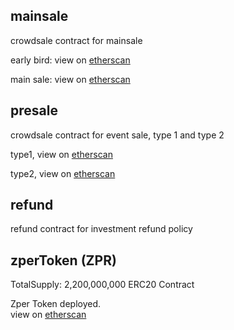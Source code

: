 ## mainsale
crowdsale contract for mainsale

early bird: view on [etherscan](https://etherscan.io/address/0xd8c5ef40736a456c4429c3e84e16b6c403501917)

main sale: view on [etherscan](https://etherscan.io/address/0x3ec5ad8f342241d326bb9b301789e8cad74e4266)

## presale
crowdsale contract for event sale, type 1 and type 2

type1, view on [etherscan](https://etherscan.io/address/0x85a866d3ad280afe8e658f2a68f833695174c618)

type2, view on [etherscan](https://etherscan.io/address/0xd9af9691dda462b8797f668936c4dad47916636b)



## refund
refund contract for investment refund policy


## zperToken (ZPR)
TotalSupply: 2,200,000,000
ERC20 Contract

Zper Token deployed.<br />
view on [etherscan](https://etherscan.io/address/0xb5b8f5616fe42d5ceca3e87f3fddbdd8f496d760)

